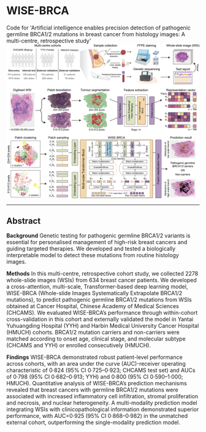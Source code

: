 # WISE-BRCA
Code for 'Artificial intelligence enables precision detection of pathogenic germline BRCA1/2 mutations in breast cancer from histology images: A multi-centre, retrospective study'
![flowchart](https://github.com/ZhoulabCPH/WISE-BRCA/blob/master/checkpoints/flowchart.png)
****
## Abstract
**Background** Genetic testing for pathogenic germline BRCA1/2 variants is essential for personalised management of high-risk breast cancers and guiding targeted therapies. We developed and tested a biologically interpretable model to detect these mutations from routine histology images.

**Methods** In this multi-centre, retrospective cohort study, we collected 2278 whole-slide images (WSIs) from 634 breast cancer patients. We developed a cross-attention, multi-scale, Transformer-based deep learning model, WISE-BRCA (Whole-slide Images Systematically Extrapolate BRCA1/2 mutations), to predict pathogenic germline BRCA1/2 mutations from WSIs obtained at Cancer Hospital, Chinese Academy of Medical Sciences (CHCAMS). We evaluated WISE-BRCA’s performance through within-cohort cross-validation in this cohort and externally validated the model in Yantai Yuhuangding Hospital (YYH) and Harbin Medical University Cancer Hospital (HMUCH) cohorts. BRCA1/2 mutation carriers and non-carriers were matched according to onset age, clinical stage, and molecular subtype (CHCAMS and YYH) or enrolled consecutively (HMUCH).

**Findings** WISE-BRCA demonstrated robust patient-level performance across cohorts, with an area under the curve (AUC)-receiver operating characteristic of 0·824 (95% CI 0·725–0·923; CHCAMS test set) and AUCs of 0·798 (95% CI 0·682–0·913; YYH) and 0·800 (95% CI 0·590–1·000; HMUCH). Quantitative analysis of WISE-BRCA’s prediction mechanisms revealed that breast cancers with germline BRCA1/2 mutations were associated with increased inflammatory cell infiltration, stromal proliferation and necrosis, and nuclear heterogeneity. A multi-modality prediction model integrating WSIs with clinicopathological information demonstrated superior performance, with AUC=0·925 (95% CI 0·868–0·982) in the unmatched external cohort, outperforming the single-modality prediction model.

